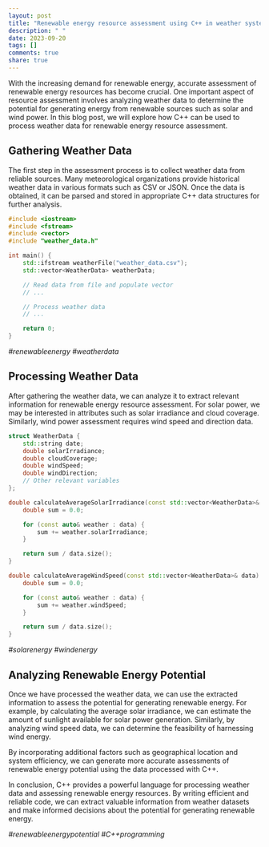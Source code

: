 ```yaml
---
layout: post
title: "Renewable energy resource assessment using C++ in weather systems"
description: " "
date: 2023-09-20
tags: []
comments: true
share: true
---
```


With the increasing demand for renewable energy, accurate assessment of renewable energy resources has become crucial. One important aspect of resource assessment involves analyzing weather data to determine the potential for generating energy from renewable sources such as solar and wind power. In this blog post, we will explore how C++ can be used to process weather data for renewable energy resource assessment.

## Gathering Weather Data

The first step in the assessment process is to collect weather data from reliable sources. Many meteorological organizations provide historical weather data in various formats such as CSV or JSON. Once the data is obtained, it can be parsed and stored in appropriate C++ data structures for further analysis.

```cpp
#include <iostream>
#include <fstream>
#include <vector>
#include "weather_data.h"

int main() {
    std::ifstream weatherFile("weather_data.csv");
    std::vector<WeatherData> weatherData;

    // Read data from file and populate vector
    // ...

    // Process weather data
    // ...

    return 0;
}
```
*#renewableenergy #weatherdata*

## Processing Weather Data

After gathering the weather data, we can analyze it to extract relevant information for renewable energy resource assessment. For solar power, we may be interested in attributes such as solar irradiance and cloud coverage. Similarly, wind power assessment requires wind speed and direction data.

```cpp
struct WeatherData {
    std::string date;
    double solarIrradiance;
    double cloudCoverage;
    double windSpeed;
    double windDirection;
    // Other relevant variables
};

double calculateAverageSolarIrradiance(const std::vector<WeatherData>& data) {
    double sum = 0.0;

    for (const auto& weather : data) {
        sum += weather.solarIrradiance;
    }

    return sum / data.size();
}

double calculateAverageWindSpeed(const std::vector<WeatherData>& data) {
    double sum = 0.0;

    for (const auto& weather : data) {
        sum += weather.windSpeed;
    }

    return sum / data.size();
}
```
*#solarenergy #windenergy*

## Analyzing Renewable Energy Potential

Once we have processed the weather data, we can use the extracted information to assess the potential for generating renewable energy. For example, by calculating the average solar irradiance, we can estimate the amount of sunlight available for solar power generation. Similarly, by analyzing wind speed data, we can determine the feasibility of harnessing wind energy.

By incorporating additional factors such as geographical location and system efficiency, we can generate more accurate assessments of renewable energy potential using the data processed with C++.

In conclusion, C++ provides a powerful language for processing weather data and assessing renewable energy resources. By writing efficient and reliable code, we can extract valuable information from weather datasets and make informed decisions about the potential for generating renewable energy.

*#renewableenergypotential #C++programming*